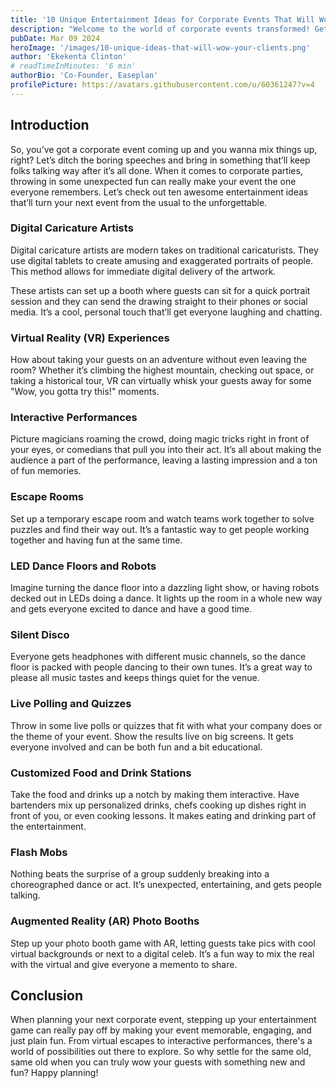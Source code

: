 ```yaml
---
title: '10 Unique Entertainment Ideas for Corporate Events That Will Wow Your Guests'
description: "Welcome to the world of corporate events transformed! Get ready to implement these 10 unique entertainment ideas that will not only amaze but keep your guests glued. From an illusionist with digital painting skills and VR to interactive shows and food stations customized to the theme, find out how you can make your event to be unforgettable. It perfectly matches needs of event planners of either new and very improvised ways of entertaining their corporate audiences from stagnation they seem to be in."
pubDate: Mar 09 2024
heroImage: '/images/10-unique-ideas-that-will-wow-your-clients.png'
author: 'Ekekenta Clinton'
# readTimeInMinutes: '6 min'
authorBio: 'Co-Founder, Easeplan'
profilePicture: https://avatars.githubusercontent.com/u/60361247?v=4
---
```


## Introduction
So, you’ve got a corporate event coming up and you wanna mix things up, right? Let’s ditch the boring speeches and bring in something that’ll keep folks talking way after it’s all done. When it comes to corporate parties, throwing in some unexpected fun can really make your event the one everyone remembers. Let’s check out ten awesome entertainment ideas that’ll turn your next event from the usual to the unforgettable.

### Digital Caricature Artists
Digital caricature artists are modern takes on traditional caricaturists. They use digital tablets to create amusing and exaggerated portraits of people. This method allows for immediate digital delivery of the artwork.

These artists can set up a booth where guests can sit for a quick portrait session and they can send the drawing straight to their phones or social media. It’s a cool, personal touch that’ll get everyone laughing and chatting.

### Virtual Reality (VR) Experiences
How about taking your guests on an adventure without even leaving the room? Whether it’s climbing the highest mountain, checking out space, or taking a historical tour, VR can virtually whisk your guests away for some "Wow, you gotta try this!" moments.

### Interactive Performances
Picture magicians roaming the crowd, doing magic tricks right in front of your eyes, or comedians that pull you into their act. It’s all about making the audience a part of the performance, leaving a lasting impression and a ton of fun memories.

### Escape Rooms
Set up a temporary escape room and watch teams work together to solve puzzles and find their way out. It’s a fantastic way to get people working together and having fun at the same time.

### LED Dance Floors and Robots
Imagine turning the dance floor into a dazzling light show, or having robots decked out in LEDs doing a dance. It lights up the room in a whole new way and gets everyone excited to dance and have a good time.

### Silent Disco
Everyone gets headphones with different music channels, so the dance floor is packed with people dancing to their own tunes. It’s a great way to please all music tastes and keeps things quiet for the venue.

### Live Polling and Quizzes
Throw in some live polls or quizzes that fit with what your company does or the theme of your event. Show the results live on big screens. It gets everyone involved and can be both fun and a bit educational.

### Customized Food and Drink Stations
Take the food and drinks up a notch by making them interactive. Have bartenders mix up personalized drinks, chefs cooking up dishes right in front of you, or even cooking lessons. It makes eating and drinking part of the entertainment.

### Flash Mobs
Nothing beats the surprise of a group suddenly breaking into a choreographed dance or act. It’s unexpected, entertaining, and gets people talking.

### Augmented Reality (AR) Photo Booths
Step up your photo booth game with AR, letting guests take pics with cool virtual backgrounds or next to a digital celeb. It’s a fun way to mix the real with the virtual and give everyone a memento to share.


## Conclusion
When planning your next corporate event, stepping up your entertainment game can really pay off by making your event memorable, engaging, and just plain fun. From virtual escapes to interactive performances, there's a world of possibilities out there to explore. So why settle for the same old, same old when you can truly wow your guests with something new and fun? Happy planning!